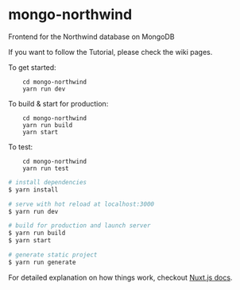 # mongo-northwind
Frontend for the Northwind database on MongoDB

If you want to follow the Tutorial, please check the wiki pages.


  To get started:

        cd mongo-northwind
        yarn run dev

  To build & start for production:

        cd mongo-northwind
        yarn run build
        yarn start

  To test:

        cd mongo-northwind
        yarn run test

``` bash
# install dependencies
$ yarn install

# serve with hot reload at localhost:3000
$ yarn run dev

# build for production and launch server
$ yarn run build
$ yarn start

# generate static project
$ yarn run generate
```

For detailed explanation on how things work, checkout [Nuxt.js docs](https://nuxtjs.org).
